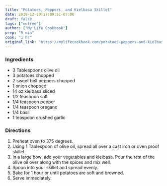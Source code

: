 ```yaml
---
title: "Potatoes, Peppers, and Kielbasa Skillet"
date: 2019-12-20T17:09:51-07:00
draft: false
tags: ["entree"]
author: ["My Life Cookbook"]
prep: "5 min"
cook: "1 hr"
original_link: "https://mylifecookbook.com/potatoes-peppers-and-kielbasa-skillet-dinner/"
---
```


### Ingredients
- 3 Tablespoons olive oil
- 3 potatoes chopped
- 2 sweet bell peppers chopped
- 1 onion chopped
- 14 oz kielbasa sliced
- 1/2 teaspoon salt
- 1/4 teaspoon pepper
- 1/4 teaspoon oregano
- 1/4 basil
- 1 teaspoon crushed garlic

### Directions
1. Preheat oven to 375 degrees.
1. Using 1 Tablespoon of olive oil, spread all over a cast iron or oven proof skillet.
1. In a large bowl add your vegetables and kielbasa. Pour the rest of the olive oil over along with the spices and mix well.
1. Spoon into your skillet and spread evenly.
1. Bake for 1 hour or until potatoes are soft and browned.
1. Serve immediately.

